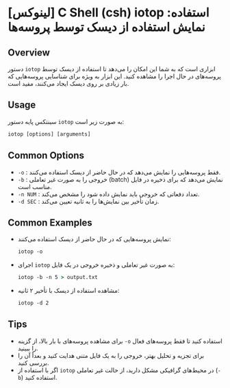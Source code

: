 # [لینوکس] C Shell (csh) iotop استفاده: نمایش استفاده از دیسک توسط پروسه‌ها

## Overview
دستور `iotop` ابزاری است که به شما این امکان را می‌دهد تا استفاده از دیسک توسط پروسه‌های در حال اجرا را مشاهده کنید. این ابزار به ویژه برای شناسایی پروسه‌هایی که بار زیادی بر روی دیسک ایجاد می‌کنند، مفید است.

## Usage
سینتکس پایه دستور `iotop` به صورت زیر است:

```csh
iotop [options] [arguments]
```

## Common Options
- `-o` : فقط پروسه‌هایی را نمایش می‌دهد که در حال حاضر از دیسک استفاده می‌کنند.
- `-b` : خروجی را به صورت غیر تعاملی (batch) نمایش می‌دهد که برای ذخیره در فایل مناسب است.
- `-n NUM` : تعداد دفعاتی که خروجی باید نمایش داده شود را مشخص می‌کند.
- `-d SEC` : زمان تأخیر بین نمایش‌ها را به ثانیه تعیین می‌کند.

## Common Examples
- نمایش پروسه‌هایی که در حال حاضر از دیسک استفاده می‌کنند:
  ```csh
  iotop -o
  ```

- اجرای `iotop` به صورت غیر تعاملی و ذخیره خروجی در یک فایل:
  ```csh
  iotop -b -n 5 > output.txt
  ```

- مشاهده استفاده از دیسک با تأخیر ۲ ثانیه:
  ```csh
  iotop -d 2
  ```

## Tips
- برای مشاهده پروسه‌های با بار بالا، از گزینه `-o` استفاده کنید تا فقط پروسه‌های فعال را ببینید.
- برای تجزیه و تحلیل بهتر، خروجی را به یک فایل متنی هدایت کنید و بعداً آن را بررسی کنید.
- اگر با استفاده از `iotop` در محیط‌های گرافیکی مشکل دارید، از حالت غیر تعاملی (`-b`) استفاده کنید.